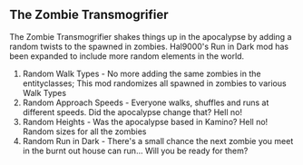 The Zombie Transmogrifier
-------------------------

The Zombie Transmogrifier shakes things up in the apocalypse by adding a random twists to the spawned in zombies. Hal9000's Run in Dark mod has been expanded to include more random elements in the world.

1) Random Walk Types - No more adding the same zombies in the entityclasses; This mod randomizes all spawned in zombies to various Walk Types
2) Random Approach Speeds - Everyone walks, shuffles and runs at different speeds. Did the apocalypse change that? Hell no! 
3) Random Heights - Was the apocalypse based in Kamino? Hell no! Random sizes for all the zombies
4) Random Run in Dark - There's a small chance the next zombie you meet in the burnt out house can run... Will you be ready for them?

